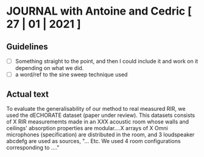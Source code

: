# JOURNAL with Antoine and Cedric [ 27 | 01 | 2021 ]

## Guidelines

- [ ] Something straight to the point, and then I could include it and work on it depending on what we did.
- [ ] a word/ref to the sine sweep technique used

## Actual text

To evaluate the generalisability of our method to real measured RIR, we used the dECHORATE dataset (paper under review). This datasets consists of X RIR measurememts made in an X*X*X acoustic room whose walls and ceilings' absorption properties are modular....X arrays of X Omni microphones (specification) are distributed in the room, and 3 loudspeaker abcdefg are used as sources, "... Etc. We used 4 room configurations corresponding to ...."